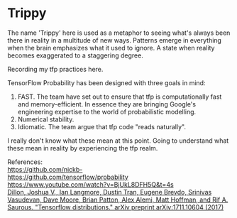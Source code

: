# Trippy

The name 'Trippy' here is used as a metaphor to seeing what's always been there in reality in a multitude of new ways. Patterns emerge in everything when the brain emphasizes what it used to ignore. A state when reality becomes exaggerated to a staggering degree.

Recording my tfp practices here. <br>

TensorFlow Probability has been designed with three goals in mind:

  1.  FAST. The team have set out to ensure that tfp is computationally fast and memory-efficient. In essence they are bringing Google's engineering expertise to the world of probabilistic modelling.
  2.  Numerical stability. 
  3.  Idiomatic. The team argue that tfp code "reads naturally". 

I really don't know what these mean at this point. Going to understand what these mean in reality by experiencing the tfp realm.

References: <br>
https://github.com/nickb- <br>
https://github.com/tensorflow/probability <br>
https://www.youtube.com/watch?v=BjUkL8DFH5Q&t=4s <br>
[Dillon, Joshua V., Ian Langmore, Dustin Tran, Eugene Brevdo, Srinivas Vasudevan, Dave Moore, Brian Patton, Alex Alemi, Matt Hoffman, and Rif A. Saurous. \"Tensorflow distributions.\" arXiv preprint arXiv:1711.10604 (2017)](https://arxiv.org/pdf/1711.10604.pdf)

